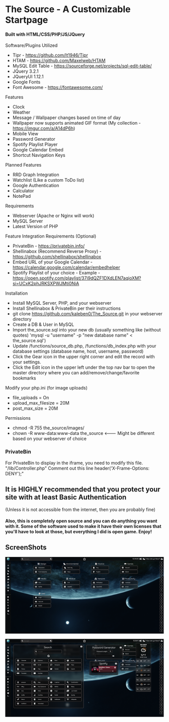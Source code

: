 <h1>The Source - A Customizable Startpage</h1>

<h4>Built with HTML/CSS/PHP/JS/JQuery</h4>

Software/Plugins Utilized
* Tipr - https://github.com/lt1946/Tipr
* HTAM - https://github.com/Maxelweb/HTAM
* MySQL Edit Table - https://sourceforge.net/projects/sql-edit-table/
* JQuery 3.2.1
* JQueryUI 1.12.1
* Google Fonts
* Font Awesome - https://fontawesome.com/

Features
* Clock
* Weather
* Message / Wallpaper changes based on time of day
* Wallpaper now supports animated GIF format (My collection - https://imgur.com/a/A14dP6h)
* Mobile View
* Password Generator
* Spotify Playlist Player
* Google Calendar Embed
* Shortcut Navigation Keys

Planned Features
* RRD Graph Integration
* Watchlist (Like a custom ToDo list)
* Google Authentication
* Calculator
* NotePad

Requirements
* Webserver (Apache or Nginx will work)
* MySQL Server
* Latest Version of PHP

Feature Integration Requirements (Optional)
* PrivateBin - https://privatebin.info/
* Shellinabox (Recommend Reverse Proxy) - https://github.com/shellinabox/shellinabox
* Embed URL of your Google Calendar - https://calendar.google.com/calendar/embedhelper
* Spotify Playlist of your choice - Example - https://open.spotify.com/playlist/37i9dQZF1DXdLEN7aqioXM?si=UCxK2phJRKSXPWJMti0NiA

Installation
* Install MySQL Server, PHP, and your webserver
* Install Shellinabox & PrivateBin per their instructions
* git clone https://github.com/kaleben0/The_Source.git in your webserver directory
* Create a DB & User in MySQL
* Import the_source.sql into your new db (usually something like (without quotes) 'mysql -u "username" -p "new database name" < the_source.sql')
* Update /functions/source_db.php, /functions/db_index.php with your database settings (database name, host, username, password)
* Click the Gear icon in the upper right corner and edit the record with your settings.
* Click the Edit icon in the upper left under the top nav bar to open the master directory where you can add/remove/change/favorite bookmarks

Modify your php.ini (for image uploads)
* file_uploads = On
* upload_max_filesize = 20M
* post_max_size = 20M

Permissions
* chmod -R 755 the_source/images/
* chown -R www-data:www-data the_source <--- Might be different based on your webserver of choice

<h3>PrivateBin</h3>
For PrivateBin to display in the iframe, you need to modify this file.
"/lib/Controller.php"
Comment out this line header('X-Frame-Options: DENY');"


<h2>It is HIGHLY recommended that you protect your site with at least Basic Authentication </h2>
(Unless it is not accessible from the internet, then you are probably fine)

<h4>Also, this is completely open source and you can do anything you want with it. Some of the software used to make it have their own licenses that you'll have to look at those, but everything I did is open game. Enjoy! </h4>

<h2>ScreenShots</h2>

![SS1](/screenshots/capture-main.png)

![SS2](/screenshots/capture-search.png)
